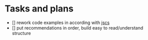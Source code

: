 Tasks and plans
===============

- [] rework code examples in according with [jscs](https://github.com/DarkPark/jscs)
- [] put recommendations in order, build easy to read/understand structure
